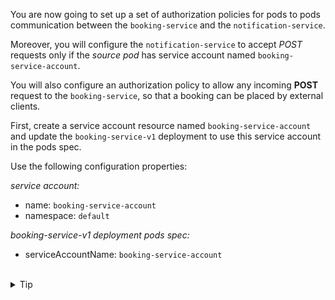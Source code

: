 You are now going to set up a set of authorization policies for pods
to pods communication between the `booking-service` and the `notification-service`.

Moreover, you will configure the `notification-service` to accept *POST* requests only if the *source pod* has service
account named `booking-service-account`.

You will also configure an authorization policy to allow any incoming **POST** request to the `booking-service`,
so that a booking can be placed by external clients.

First, create a service account resource named `booking-service-account`
and update the `booking-service-v1` deployment to use this service account in the pods spec.

Use the following configuration properties:

*service account:*
* name: `booking-service-account`
* namespace: `default`

*booking-service-v1 deployment pods spec:*
- serviceAccountName: `booking-service-account`


<br>
<details><summary>Tip</summary>

```bash
kubectl create serviceaccount // TODO
```{{copy}}

```bash
kubectl edit deploy booking-service-v1
```{{copy}}
</details>


<br>
<details><summary>Solution</summary>

```bash
kubectl create serviceaccount booking-service-account
```{{exec}}

```bash
kubectl edit deploy booking-service-v1
```{{exec}}

Edit the booking-service-v1 deployment definition to add `booking-service-account`:
```yaml
apiVersion: apps/v1
kind: Deployment
metadata:
  ...
  name: booking-service-v1
  namespace: default
spec:
  template:
    metadata:
      labels:
        app: booking-service
    spec:
      serviceAccountName: booking-service-account //Add the service account to the deployment
      containers:
      ...
```{{copy}}
</details>
